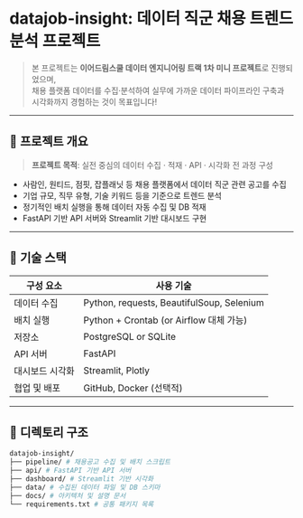 # datajob-insight: 데이터 직군 채용 트렌드 분석 프로젝트

> 본 프로젝트는 **이어드림스쿨 데이터 엔지니어링 트랙 1차 미니 프로젝트**로 진행되었으며,  
> 채용 플랫폼 데이터를 수집·분석하여 실무에 가까운 데이터 파이프라인 구축과 시각화까지 경험하는 것이 목표입니다!

---

## 📌 프로젝트 개요

> **프로젝트 목적**: 실전 중심의 데이터 수집 · 적재 · API · 시각화 전 과정 구성

- 사람인, 원티드, 점핏, 잡플래닛 등 채용 플랫폼에서 데이터 직군 관련 공고를 수집
- 기업 규모, 직무 유형, 기술 키워드 등을 기준으로 트렌드 분석
- 정기적인 배치 실행을 통해 데이터 자동 수집 및 DB 적재
- FastAPI 기반 API 서버와 Streamlit 기반 대시보드 구현


---

## 🧱 기술 스택

| 구성 요소      | 사용 기술                                  |
|----------------|---------------------------------------------|
| 데이터 수집     | Python, requests, BeautifulSoup, Selenium   |
| 배치 실행       | Python + Crontab (or Airflow 대체 가능)     |
| 저장소         | PostgreSQL or SQLite                        |
| API 서버       | FastAPI                                     |
| 대시보드 시각화 | Streamlit, Plotly                           |
| 협업 및 배포    | GitHub, Docker (선택적)                    |

---

## 📁 디렉토리 구조
```bash
datajob-insight/
├── pipeline/ # 채용공고 수집 및 배치 스크립트
├── api/ # FastAPI 기반 API 서버
├── dashboard/ # Streamlit 기반 시각화
├── data/ # 수집된 데이터 파일 및 DB 스키마
├── docs/ # 아키텍처 및 설명 문서
└── requirements.txt # 공통 패키지 목록
```


